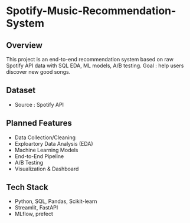 # Spotify-Music-Recommendation-System

## Overview
This project is an end-to-end recommendation system based on raw Spotify API data with SQL EDA, ML models, A/B testing. Goal : help users discover new good songs.
## Dataset
* Source : Spotify API
## Planned Features
* Data Collection/Cleaning
* Exploartory Data Analysis (EDA)
* Machine Learning Models
* End-to-End Pipeline
* A/B Testing
* Visualization & Dashboard
## Tech Stack
* Python, SQL, Pandas, Scikit-learn
* Streamlit, FastAPI
* MLflow, prefect

